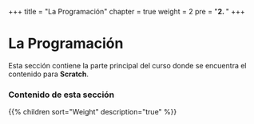 +++
title = "La Programación"
chapter = true
weight = 2
pre = "<b>2. </b>"
+++

# La Programación

Esta sección contiene la parte principal del curso donde se encuentra el contenido para **Scratch**.

### Contenido de esta sección

{{% children sort="Weight" description="true" %}}

